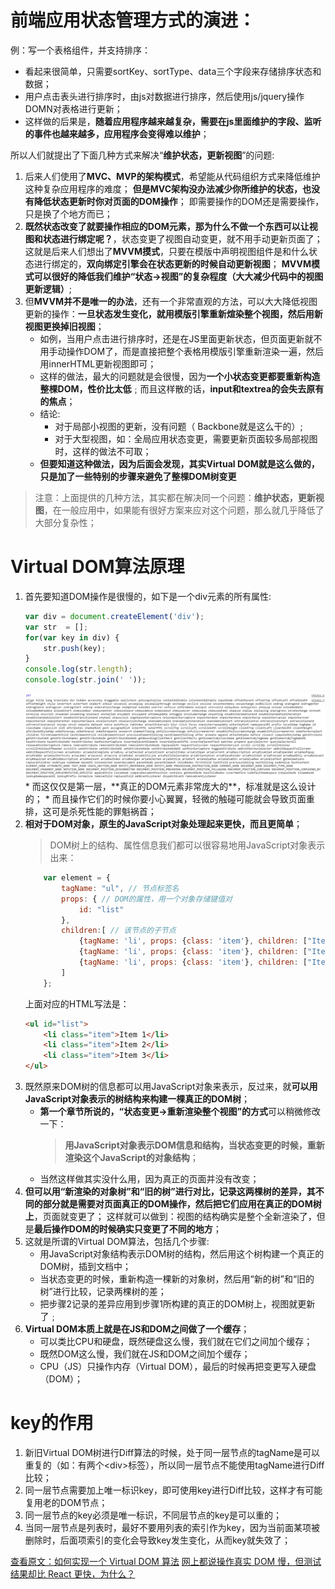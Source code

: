 # 前端应用状态管理方式的演进：
例：写一个表格组件，并支持排序：
* 看起来很简单，只需要sortKey、sortType、data三个字段来存储排序状态和数据；
* 用户点击表头进行排序时，由js对数据进行排序，然后使用js/jquery操作DOMN对表格进行更新；
* 这样做的后果是，**随着应用程序越来越复杂，需要在js里面维护的字段、监听的事件也越来越多，应用程序会变得难以维护**；

所以人们就提出了下面几种方式来解决“**维护状态，更新视图**”的问题:
1. 后来人们使用了**MVC、MVP的架构模式**，希望能从代码组织方式来降低维护这种复杂应用程序的难度；
    **但是MVC架构没办法减少你所维护的状态，也没有降低状态更新时你对页面的DOM操作**；
    即需要操作的DOM还是需要操作，只是换了个地方而已；
2. **既然状态改变了就要操作相应的DOM元素，那为什么不做一个东西可以让视图和状态进行绑定呢？**，状态变更了视图自动变更，就不用手动更新页面了；
    这就是后来人们想出了**MVVM摸式**，只要在模版中声明视图组件是和什么状态进行绑定的，**双向绑定引擎会在状态更新的时候自动更新视图**；
    **MVVM模式可以很好的降低我们维护“状态->视图”的复杂程度（大大减少代码中的视图更新逻辑）**;
3. 但**MVVM并不是唯一的办法**，还有一个非常直观的方法，可以大大降低视图更新的操作：**一旦状态发生变化，就用模版引擎重新煊染整个视图，然后用新视图更换掉旧视图**；
    * 如例，当用户点击进行排序时，还是在JS里面更新状态，但页面更新就不用手动操作DOM了，而是直接把整个表格用模版引擎重新渲染一遍，然后用innerHTML更新视图即可；
    * 这样的做法，最大的问题就是会很慢，因为**一个小状态变更都要重新构造整棵DOM，性价比太低**﹔而且这样散的话，**input和textrea的会失去原有的焦点**；
    * 结论:
        * 对于局部小视图的更新，没有问题（ Backbone就是这么干的）;
        * 对于大型视图，如：全局应用状态变更，需要更新页面较多局部视图时，这样的做法不可取；
    * **但要知道这种做法，因为后面会发现，其实Virtual DOM就是这么做的，只是加了一些特别的步骤来避免了整棵DOM树变更**

> 注意：上面提供的几种方法，其实都在解决同一个问题：**维护状态，更新视图**，在一般应用中，如果能有很好方案来应对这个问题，那么就几乎降低了大部分复杂性；

# Virtual DOM算法原理
1. 首先要知道DOM操作是很慢的，如下是一个div元素的所有属性:
    ```js
    var div = document.createElement('div');
    var str  = [];
    for(var key in div) {
        str.push(key);
    }
    console.log(str.length);
    console.log(str.join(' '));
    ```
    <div align="left">
       <img src="./assets/images/div-all-attr.png" width="800” alt="图片不存在" title="div的所有属性" />
    </div>
    * 而这仅仅是第一层，**真正的DOM元素非常庞大的**，标准就是这么设计的；
    * 而且操作它们的时候你要小心翼翼，轻微的触碰可能就会导致页面重排，这可是杀死性能的罪魁祸首；
2. **相对于DOM对象，原生的JavaScript对象处理起来更快，而且更简单**；
    > DOM树上的结构、属性信息我们都可以很容易地用JavaScript对象表示出来：
    ```js
        var element = {
            tagName: "ul", // 节点标签名
            props: { // DOM的属性，用一个对象存储键值对
                id: "list"
            },
            children:[ // 该节点的子节点
                {tagName: 'li', props: {class: 'item'}, children: ["Item 1"]},
                {tagName: 'li', props: {class: 'item'}, children: ["Item 2"]},
                {tagName: 'li', props: {class: 'item'}, children: ["Item 3"]},
            ]
        };
    ```
    上面对应的HTML写法是：
    ```html
    <ul id="list">
        <li class="item">Item 1</li>
        <li class="item">Item 2</li>
        <li class="item">Item 3</li>
    </ul>
    ```
3. 既然原来DOM树的信息都可以用JavaScript对象来表示，反过来，就**可以用JavaScript对象表示的树结构来构建一棵真正的DOM树**；
    * **第一个章节所说的，“状态变更->重新渲染整个视图”的方式**可以稍微修改一下：
        > **用JavaScript对象表示DOM信息和结构，当状态变更的时候，重新渲染这个JavaScript的对象结构**；
    * 当然这样做其实没什么用，因为真正的页面并没有改变；
4. **但可以用“新渲染的对象树”和“旧的树”进行对比，记录这两棵树的差异，其不同的部分就是需要对页面真正的DOM操作，然后把它们应用在真正的DOM树上**，页面就变更了；
    这样就可以做到：视图的结构确实是整个全新渲染了，但是**最后操作DOM的时候确实只变更了不同的地方**；
5. 这就是所谓的Virtual DOM算法，包括几个步骤:
    * 用JavaScript对象结构表示DOM树的结构，然后用这个树构建一个真正的DOM树，插到文档中；
    * 当状态变更的时候，重新构造一棵新的对象树，然后用“新的树”和“旧的树”进行比较，记录两棵树的差；
    * 把步骤2记录的差异应用到步骤1所构建的真正的DOM树上，视图就更新了﹔
6. **Virtual DOM本质上就是在JS和DOM之间做了一个缓存**；
    * 可以类比CPU和硬盘，既然硬盘这么慢，我们就在它们之间加个缓存；
    * 既然DOM这么慢，我们就在JS和DOM之间加个缓存；
    * CPU（JS）只操作内存（Virtual DOM），最后的时候再把变更写入硬盘（DOM）；

# key的作用
1. 新旧Virtual DOM树进行Diff算法的时候，处于同一层节点的tagName是可以重复的（如：有两个\<div>标签），所以同一层节点不能使用tagName进行Diff比较；
2. 同一层节点需要加上唯一标识key，即可使用key进行Diff比较，这样才有可能复用老的DOM节点；
3. 同一层节点的key必须是唯一标识，不同层节点的key是可以重的；
4. 当同一层节点是列表时，最好不要用列表的索引作为key，因为当前面某项被删除时，后面项索引的变化会导致key发生变化，从而key就失效了；

[查看原文：如何实现一个 Virtual DOM 算法](https://github.com/livoras/blog/issues/13)
[网上都说操作真实 DOM 慢，但测试结果却比 React 更快，为什么？](https://www.zhihu.com/question/31809713)